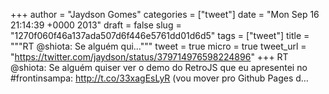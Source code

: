 
+++
author = "Jaydson Gomes"
categories = ["tweet"]
date = "Mon Sep 16 21:14:39 +0000 2013"
draft = false
slug = "1270f060f46a137ada507d6f446e5761dd01d6d5"
tags = ["tweet"]
title = """RT @shiota: Se alguém qui..."""
tweet = true
micro = true
tweet_url = "https://twitter.com/jaydson/status/379714976598224896"
+++
RT @shiota: Se alguém quiser ver o demo do RetroJS que eu apresentei no #frontinsampa: http://t.co/33xagEsLyR (vou mover pro Github Pages d…

